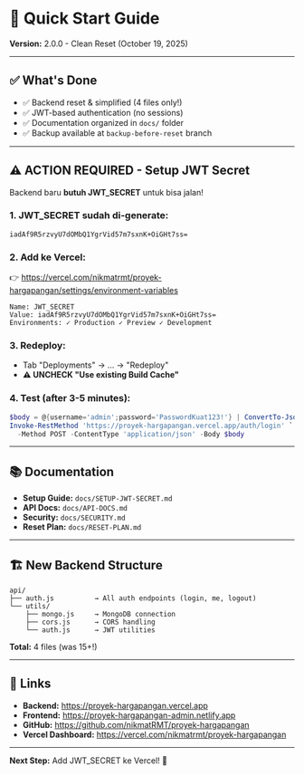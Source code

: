 # 🚀 Quick Start Guide

**Version:** 2.0.0 - Clean Reset (October 19, 2025)

---

## ✅ What's Done

- ✅ Backend reset & simplified (4 files only!)
- ✅ JWT-based authentication (no sessions)
- ✅ Documentation organized in `docs/` folder
- ✅ Backup available at `backup-before-reset` branch

---

## ⚠️ ACTION REQUIRED - Setup JWT Secret

Backend baru **butuh JWT_SECRET** untuk bisa jalan!

### 1. JWT_SECRET sudah di-generate:
```
iadAf9R5rzvyU7dOMbQ1YgrVid57m7sxnK+OiGHt7ss=
```

### 2. Add ke Vercel:
👉 https://vercel.com/nikmatrmt/proyek-hargapangan/settings/environment-variables

```
Name: JWT_SECRET
Value: iadAf9R5rzvyU7dOMbQ1YgrVid57m7sxnK+OiGHt7ss=
Environments: ✓ Production ✓ Preview ✓ Development
```

### 3. Redeploy:
- Tab "Deployments" → ... → "Redeploy"
- **⚠️ UNCHECK "Use existing Build Cache"**

### 4. Test (after 3-5 minutes):
```powershell
$body = @{username='admin';password='PasswordKuat123!'} | ConvertTo-Json
Invoke-RestMethod 'https://proyek-hargapangan.vercel.app/auth/login' `
  -Method POST -ContentType 'application/json' -Body $body
```

---

## 📚 Documentation

- **Setup Guide:** `docs/SETUP-JWT-SECRET.md`
- **API Docs:** `docs/API-DOCS.md`
- **Security:** `docs/SECURITY.md`
- **Reset Plan:** `docs/RESET-PLAN.md`

---

## 🏗️ New Backend Structure

```
api/
├── auth.js          → All auth endpoints (login, me, logout)
└── utils/
    ├── mongo.js     → MongoDB connection
    ├── cors.js      → CORS handling
    └── auth.js      → JWT utilities
```

**Total:** 4 files (was 15+!)

---

## 🔗 Links

- **Backend:** https://proyek-hargapangan.vercel.app
- **Frontend:** https://proyek-hargapangan-admin.netlify.app
- **GitHub:** https://github.com/nikmatRMT/proyek-hargapangan
- **Vercel Dashboard:** https://vercel.com/nikmatrmt/proyek-hargapangan

---

**Next Step:** Add JWT_SECRET ke Vercel! 🔑
